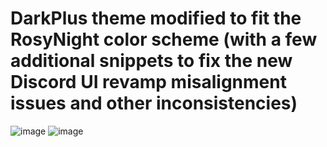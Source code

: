 # DarkPlus theme modified to fit the RosyNight color scheme (with a few additional snippets to fix the new Discord UI revamp misalignment issues and other inconsistencies)

![image](https://github.com/user-attachments/assets/09faaa60-ad0c-429b-9527-aceb1209c9fb)
![image](https://github.com/user-attachments/assets/ef4d8c2e-498a-423f-b222-555b9e735cd3)

